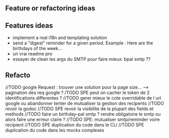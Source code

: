 ## Feature or refactoring ideas

## Features ideas

- implement a real i18n and templating solution
- send a "digest" reminder for a given period. Example : Here are the birthdays of the week...
- un vrai readme pro
- essayer de clean les args du SMTP pour faire mieux: bpal smtp ??


## Refacto

//TODO google Request : trouver une solution pour la page size... --> pagination des req google ?
/TODO SPE peut on cacher le token de 2 identifications differentes ?
//TODO gerer mieux le cote overridable de l url google ou abandonner
tenter de mutualiser la gestion des recipents
//TODO revoir la godoc
//TODO SPE revoir la visibilite de la plupart des fields et methods
//TODO faire un birthday-pal smtp ? rendre obligatoire le smtp ou alors faire une erreur claire ?
//TODO SPE: mutualiser smtp/reminder voire recipient
//TODO SPE duplication du code dans le CLI
//TODO SPE duplication du code dans les mocks complexes


